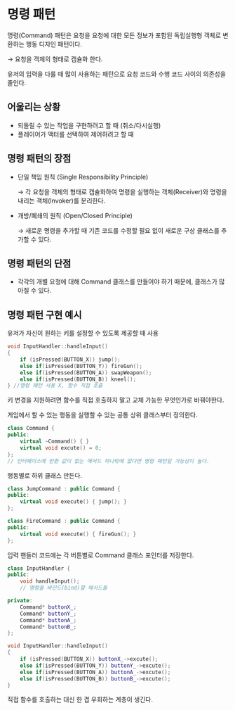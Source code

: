 # 명령 패턴

명령(Command) 패턴은 요청을 요청에 대한 모든 정보가 포함된 독립실행형 객체로 변환하는 행동 디자인 패턴이다. 

→ 요청을 객체의 형태로 캡슐화 한다.

유저의 입력을 다룰 때 많이 사용하는 패턴으로 요청 코드와 수행 코드 사이의 의존성을 줄인다.

## 어울리는 상황

- 되돌릴 수 있는 작업을 구현하려고 할 때 (취소/다시실행)
- 플레이어가 액터를 선택하여 제어하려고 할 때

## 명령 패턴의 장점

- 단일 책임 원칙 (Single Responsibility Principle)
    
    → 각 요청을 객체의 형태로 캡슐화하여 명령을 실행하는 객체(Receiver)와 명령을 내리는 객체(Invoker)를 분리한다.
    
- 개방/폐쇄의 원칙 (Open/Closed Principle)
    
    → 새로운 명령을 추가할 때 기존 코드를 수정할 필요 없이 새로운 구상 클래스를 추가할 수 있다.
    

## 명령 패턴의 단점

- 각각의 개별 요청에 대해 Command 클래스를 만들어야 하기 때문에, 클래스가 많아질 수 있다.

## 명령 패턴 구현 예시

유저가 자신이 원하는 키를 설정할 수 있도록 제공할 때 사용

```cpp
void InputHandler::handleInput()
{
    if (isPressed(BUTTON_X)) jump();
    else if(isPressed(BUTTON_Y)) fireGun();
    else if(isPressed(BUTTON_A)) swapWeapon();
    else if(isPressed(BUTTON_B)) kneel();
} //명령 패턴 사용 X, 함수 직접 호출
```

키 변경을 지원하려면 함수를 직접 호출하지 말고 교체 가능한 무엇인가로 바꿔야한다.

게임에서 할 수 있는 행동을 실행할 수 있는 공통 상위 클래스부터 정의한다.

```cpp
class Command {
public:
    virtual ~Command() { }
    virtual void excute() = 0;
};
// 인터페이스에 반환 값이 없는 메서드 하나밖에 없다면 명령 패턴일 가능성이 높다.
```

행동별로 하위 클래스 만든다.

```cpp
class JumpCommand : public Command {
public:
    virtual void execute() { jump(); }
};

class FireCommand : public Command {
public:
    virtual void execute() { fireGun(); }
};
```

입력 핸들러 코드에는 각 버튼별로 Command 클래스 포인터를 저장한다.

```cpp
class InputHandler {
public:
    void handleInput();
    // 명령을 바인드(bind)할 메서드들

private:
    Command* buttonX_;
    Command* buttonY_;
    Command* buttonA_;
    Command* buttonB_;
};
```

```cpp
void InputHandler::handleInput()
{
    if (isPressed(BUTTON_X)) buttonX_->excute();
    else if(isPressed(BUTTON_Y)) buttonY_->excute();
    else if(isPressed(BUTTON_A)) buttonA_->excute();
    else if(isPressed(BUTTON_B)) buttonB_->excute();
}
```

직접 함수를 호출하는 대신 한 겹 우회하는 계층이 생긴다.
